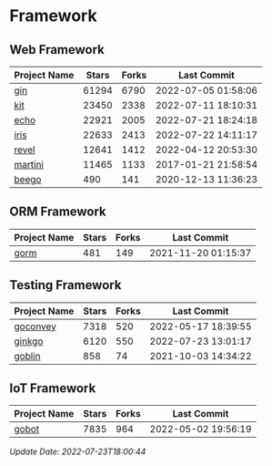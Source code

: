 # Framework

## Web Framework
| Project Name | Stars | Forks | Last Commit |
| ------------ | ----- | ----- | ----------- |
| [gin](https://github.com/gin-gonic/gin) | 61294 | 6790 | 2022-07-05 01:58:06 |
| [kit](https://github.com/go-kit/kit) | 23450 | 2338 | 2022-07-11 18:10:31 |
| [echo](https://github.com/labstack/echo) | 22921 | 2005 | 2022-07-21 18:24:18 |
| [iris](https://github.com/kataras/iris) | 22633 | 2413 | 2022-07-22 14:11:17 |
| [revel](https://github.com/revel/revel) | 12641 | 1412 | 2022-04-12 20:53:30 |
| [martini](https://github.com/go-martini/martini) | 11465 | 1133 | 2017-01-21 21:58:54 |
| [beego](https://github.com/astaxie/beego) | 490 | 141 | 2020-12-13 11:36:23 |

## ORM Framework
| Project Name | Stars | Forks | Last Commit |
| ------------ | ----- | ----- | ----------- |
| [gorm](https://github.com/jinzhu/gorm) | 481 | 149 | 2021-11-20 01:15:37 |

## Testing Framework
| Project Name | Stars | Forks | Last Commit |
| ------------ | ----- | ----- | ----------- |
| [goconvey](https://github.com/smartystreets/goconvey) | 7318 | 520 | 2022-05-17 18:39:55 |
| [ginkgo](https://github.com/onsi/ginkgo) | 6120 | 550 | 2022-07-23 13:01:17 |
| [goblin](https://github.com/franela/goblin) | 858 | 74 | 2021-10-03 14:34:22 |

## IoT Framework
| Project Name | Stars | Forks | Last Commit |
| ------------ | ----- | ----- | ----------- |
| [gobot](https://github.com/hybridgroup/gobot) | 7835 | 964 | 2022-05-02 19:56:19 |

*Update Date: 2022-07-23T18:00:44*